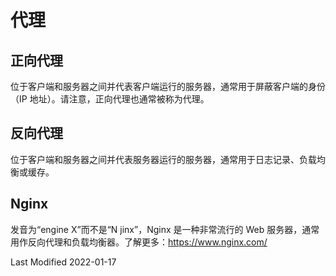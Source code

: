 # 代理

## 正向代理

位于客户端和服务器之间并代表客户端运行的服务器，通常用于屏蔽客户端的身份（IP 地址）。请注意，正向代理也通常被称为代理。

## 反向代理

位于客户端和服务器之间并代表服务器运行的服务器，通常用于日志记录、负载均衡或缓存。

## Nginx

发音为“engine X”而不是“N jinx”，Nginx 是一种非常流行的 Web 服务器，通常用作反向代理和负载均衡器。了解更多：https://www.nginx.com/

Last Modified 2022-01-17
